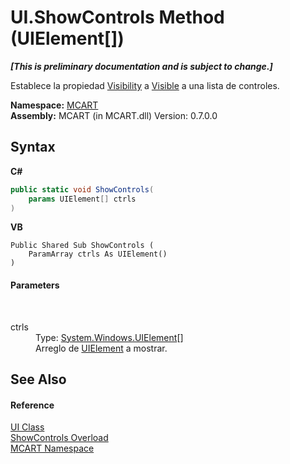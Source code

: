 # UI.ShowControls Method (UIElement[])
 _**\[This is preliminary documentation and is subject to change.\]**_

Establece la propiedad <a href="http://msdn2.microsoft.com/es-es/library/ms588755" target="_blank">Visibility</a> a <a href="http://msdn2.microsoft.com/es-es/library/ms590101" target="_blank">Visible</a> a una lista de controles.

**Namespace:**&nbsp;<a href="89e7854f-fe6f-d208-fb0c-b17953422852">MCART</a><br />**Assembly:**&nbsp;MCART (in MCART.dll) Version: 0.7.0.0

## Syntax

**C#**<br />
``` C#
public static void ShowControls(
	params UIElement[] ctrls
)
```

**VB**<br />
``` VB
Public Shared Sub ShowControls ( 
	ParamArray ctrls As UIElement()
)
```


#### Parameters
&nbsp;<dl><dt>ctrls</dt><dd>Type: <a href="http://msdn2.microsoft.com/es-es/library/ms590078" target="_blank">System.Windows.UIElement</a>[]<br />Arreglo de <a href="http://msdn2.microsoft.com/es-es/library/ms590078" target="_blank">UIElement</a> a mostrar.</dd></dl>

## See Also


#### Reference
<a href="11cde9c6-a596-d602-594d-308b0ec41ea6">UI Class</a><br /><a href="28eca4f6-5f1b-5120-b0a8-a616d32e835b">ShowControls Overload</a><br /><a href="89e7854f-fe6f-d208-fb0c-b17953422852">MCART Namespace</a><br />